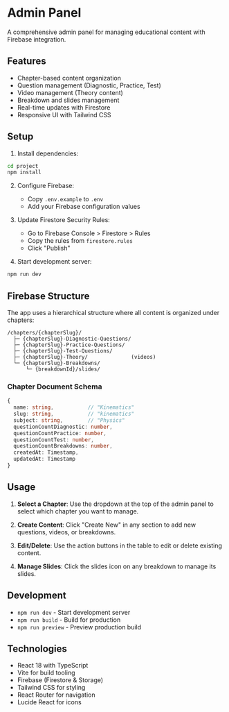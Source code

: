 # Admin Panel

A comprehensive admin panel for managing educational content with Firebase integration.

## Features

- Chapter-based content organization
- Question management (Diagnostic, Practice, Test)
- Video management (Theory content)
- Breakdown and slides management
- Real-time updates with Firestore
- Responsive UI with Tailwind CSS

## Setup

1. Install dependencies:
```bash
cd project
npm install
```

2. Configure Firebase:
   - Copy `.env.example` to `.env`
   - Add your Firebase configuration values

3. Update Firestore Security Rules:
   - Go to Firebase Console > Firestore > Rules
   - Copy the rules from `firestore.rules`
   - Click "Publish"

4. Start development server:
```bash
npm run dev
```

## Firebase Structure

The app uses a hierarchical structure where all content is organized under chapters:

```
/chapters/{chapterSlug}/
  ├─ {chapterSlug}-Diagnostic-Questions/
  ├─ {chapterSlug}-Practice-Questions/
  ├─ {chapterSlug}-Test-Questions/
  ├─ {chapterSlug}-Theory/              (videos)
  └─ {chapterSlug}-Breakdowns/
      └─ {breakdownId}/slides/
```

### Chapter Document Schema

```typescript
{
  name: string,           // "Kinematics"
  slug: string,           // "kinematics"
  subject: string,        // "Physics"
  questionCountDiagnostic: number,
  questionCountPractice: number,
  questionCountTest: number,
  questionCountBreakdowns: number,
  createdAt: Timestamp,
  updatedAt: Timestamp
}
```

## Usage

1. **Select a Chapter**: Use the dropdown at the top of the admin panel to select which chapter you want to manage.

2. **Create Content**: Click "Create New" in any section to add new questions, videos, or breakdowns.

3. **Edit/Delete**: Use the action buttons in the table to edit or delete existing content.

4. **Manage Slides**: Click the slides icon on any breakdown to manage its slides.

## Development

- `npm run dev` - Start development server
- `npm run build` - Build for production
- `npm run preview` - Preview production build

## Technologies

- React 18 with TypeScript
- Vite for build tooling
- Firebase (Firestore & Storage)
- Tailwind CSS for styling
- React Router for navigation
- Lucide React for icons